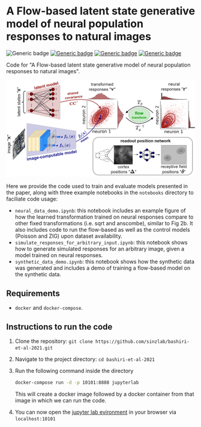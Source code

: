 # A Flow-based latent state generative model of neural population responses to natural images

![Generic badge](https://img.shields.io/badge/NeurIPS_2021-accepted_(spotlight)-A000D1.svg)
[![Generic badge](https://img.shields.io/badge/watch_the-teaser-BA861C.svg)](https://youtu.be/pBkFgDrsDrc)
[![Generic badge](https://img.shields.io/badge/watch_the-talk-02B726.svg)](https://youtu.be/pPLN9Y5sq0Y)
[![Generic badge](https://img.shields.io/badge/read_the-preprint-C92100.svg)](https://www.biorxiv.org/content/10.1101/2021.09.09.459570v1)


Code for "A Flow-based latent state generative model of neural population responses to natural images".

<p align="center">
  <img src="figures/Fig1-cr.png" />
</p>

Here we provide the code used to train and evaluate models presented in the paper, along with three example notebooks in the `notebooks` directory to faciliate code usage:
- `neural_data_demo.ipynb`: this notebook includes an example figure of how the learned transformation trained on neural responses compare to other fixed transformations (i.e. sqrt and anscombe), similar to Fig 2b. It also includes code to run the flow-based as well as the control models (Poisson and ZIG) upon dataset availability.
- `simulate_responses_for_arbitrary_input.ipynb`: this notebook shows how to generate simulated responses for an arbitrary image, given a model trained on neural responses.
- `synthetic_data_demo.ipynb`: this notebook shows how the synthetic data was generated and includes a demo of training a flow-based model on the synthetic data.

## Requirements
- `docker` and `docker-compose`.

## Instructions to run the code

1. Clone the repository: `git clone https://github.com/sinzlab/bashiri-et-al-2021.git`
2. Navigate to the project directory: `cd bashiri-et-al-2021`
3. Run the following command inside the directory

    ```bash
    docker-compose run -d -p 10101:8888 jupyterlab
    ```
    This will create a docker image followed by a docker container from that image in which we can run the code. 

3. You can now open the [jupyter lab evironment](https://jupyterlab.readthedocs.io/en/stable/#) in your browser via `localhost:10101`

